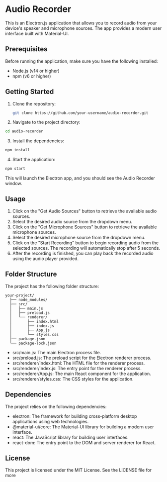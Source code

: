 # Audio Recorder

This is an Electron.js application that allows you to record audio from your device's speaker and microphone sources. The app provides a modern user interface built with Material-UI.

## Prerequisites

Before running the application, make sure you have the following installed:

- Node.js (v14 or higher)
- npm (v6 or higher)

## Getting Started

1. Clone the repository:

   ```bash
   git clone https://github.com/your-username/audio-recorder.git
   ```

2. Navigate to the project directory:
```bash
cd audio-recorder
```

3. Install the dependencies:
```bash
npm install
```

4. Start the application:
```bash
npm start
```
This will launch the Electron app, and you should see the Audio Recorder window.

## Usage

1. Click on the "Get Audio Sources" button to retrieve the available audio sources.
2. Select the desired audio source from the dropdown menu.
3. Click on the "Get Microphone Sources" button to retrieve the available microphone sources.
4. Select the desired microphone source from the dropdown menu.
5. Click on the "Start Recording" button to begin recording audio from the selected sources. The recording will automatically stop after 5 seconds.
6. After the recording is finished, you can play back the recorded audio using the audio player provided.

## Folder Structure
The project has the following folder structure:
```
your-project/
  ├── node_modules/
  ├── src/
  │   ├── main.js
  │   ├── preload.js
  │   └── renderer/
  │       ├── index.html
  │       ├── index.js
  │       ├── App.js
  │       └── styles.css
  ├── package.json
  └── package-lock.json
```

- src/main.js: The main Electron process file.
- src/preload.js: The preload script for the Electron renderer process.
- src/renderer/index.html: The HTML file for the renderer process.
- src/renderer/index.js: The entry point for the renderer process.
- src/renderer/App.js: The main React component for the application.
- src/renderer/styles.css: The CSS styles for the application.

## Dependencies
The project relies on the following dependencies:

- electron: The framework for building cross-platform desktop applications using web technologies.
- @material-ui/core: The Material-UI library for building a modern user interface.
- react: The JavaScript library for building user interfaces.
- react-dom: The entry point to the DOM and server renderer for React.

## License
This project is licensed under the MIT License. See the LICENSE file for more 
